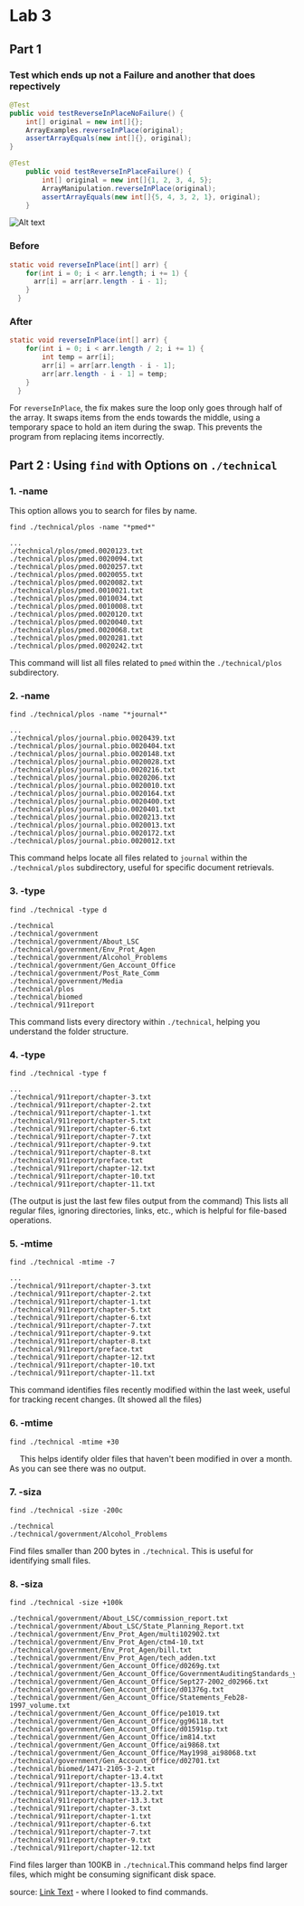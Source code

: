 # Lab 3

## Part 1
### Test which ends up not a Failure and another that does repectively
```java
@Test
public void testReverseInPlaceNoFailure() {
    int[] original = new int[]{};
    ArrayExamples.reverseInPlace(original);
    assertArrayEquals(new int[]{}, original);
}
```

```java
@Test
    public void testReverseInPlaceFailure() {
        int[] original = new int[]{1, 2, 3, 4, 5};
        ArrayManipulation.reverseInPlace(original);
        assertArrayEquals(new int[]{5, 4, 3, 2, 1}, original);
    }
```

![Alt text](lab3-1st.png)


### Before
```java
static void reverseInPlace(int[] arr) {
    for(int i = 0; i < arr.length; i += 1) {
      arr[i] = arr[arr.length - i - 1];
    }
  }
```

### After
```java
static void reverseInPlace(int[] arr) {
    for(int i = 0; i < arr.length / 2; i += 1) {
        int temp = arr[i];
        arr[i] = arr[arr.length - i - 1];
        arr[arr.length - i - 1] = temp;
    }
  }
```

For `reverseInPlace`, the fix makes sure the loop only goes through half of the array. It swaps items from the ends towards the middle, using a temporary space to hold an item during the swap. This prevents the program from replacing items incorrectly.

## Part 2 : Using `find` with Options on `./technical`

### 1. **-name**
This option allows you to search for files by name.

 ``` find ./technical/plos -name "*pmed*" ```
```
...
./technical/plos/pmed.0020123.txt
./technical/plos/pmed.0020094.txt
./technical/plos/pmed.0020257.txt
./technical/plos/pmed.0020055.txt
./technical/plos/pmed.0020082.txt
./technical/plos/pmed.0010021.txt
./technical/plos/pmed.0010034.txt
./technical/plos/pmed.0010008.txt
./technical/plos/pmed.0020120.txt
./technical/plos/pmed.0020040.txt
./technical/plos/pmed.0020068.txt
./technical/plos/pmed.0020281.txt
./technical/plos/pmed.0020242.txt 
```

This command will list all files related to `pmed` within the `./technical/plos` subdirectory.


### 2. **-name**
``` find ./technical/plos -name "*journal*" ```
```
...
./technical/plos/journal.pbio.0020439.txt
./technical/plos/journal.pbio.0020404.txt
./technical/plos/journal.pbio.0020148.txt
./technical/plos/journal.pbio.0020028.txt
./technical/plos/journal.pbio.0020216.txt
./technical/plos/journal.pbio.0020206.txt
./technical/plos/journal.pbio.0020010.txt
./technical/plos/journal.pbio.0020164.txt
./technical/plos/journal.pbio.0020400.txt
./technical/plos/journal.pbio.0020401.txt
./technical/plos/journal.pbio.0020213.txt
./technical/plos/journal.pbio.0020013.txt
./technical/plos/journal.pbio.0020172.txt
./technical/plos/journal.pbio.0020012.txt
```
This command helps locate all files related to `journal` within the `./technical/plos` subdirectory, useful for specific document retrievals.

### 3. **-type**
``` find ./technical -type d ```
```
./technical
./technical/government
./technical/government/About_LSC
./technical/government/Env_Prot_Agen
./technical/government/Alcohol_Problems
./technical/government/Gen_Account_Office
./technical/government/Post_Rate_Comm
./technical/government/Media
./technical/plos
./technical/biomed
./technical/911report
```
This command lists every directory within `./technical`, helping you understand the folder structure.

### 4. **-type**
``` find ./technical -type f ```

```
...
./technical/911report/chapter-3.txt
./technical/911report/chapter-2.txt
./technical/911report/chapter-1.txt
./technical/911report/chapter-5.txt
./technical/911report/chapter-6.txt
./technical/911report/chapter-7.txt
./technical/911report/chapter-9.txt
./technical/911report/chapter-8.txt
./technical/911report/preface.txt
./technical/911report/chapter-12.txt
./technical/911report/chapter-10.txt
./technical/911report/chapter-11.txt
```
(The output is just the last few files output from the command)
This lists all regular files, ignoring directories, links, etc., which is helpful for file-based operations.


### 5. **-mtime**
``` find ./technical -mtime -7 ```

```
...
./technical/911report/chapter-3.txt
./technical/911report/chapter-2.txt
./technical/911report/chapter-1.txt
./technical/911report/chapter-5.txt
./technical/911report/chapter-6.txt
./technical/911report/chapter-7.txt
./technical/911report/chapter-9.txt
./technical/911report/chapter-8.txt
./technical/911report/preface.txt
./technical/911report/chapter-12.txt
./technical/911report/chapter-10.txt
./technical/911report/chapter-11.txt
```
This command identifies files recently modified within the last week, useful for tracking recent changes. (It showed all the files)
### 6. **-mtime**
``` find ./technical -mtime +30 ```

```  ``` 
This helps identify older files that haven't been modified in over a month. As you can see there was no output.


### 7. **-siza**
``` find ./technical -size -200c ```

```
./technical
./technical/government/Alcohol_Problems
```
Find files smaller than 200 bytes in `./technical`. This is useful for identifying small files.


### 8. **-siza**
``` find ./technical -size +100k ```

```
./technical/government/About_LSC/commission_report.txt
./technical/government/About_LSC/State_Planning_Report.txt
./technical/government/Env_Prot_Agen/multi102902.txt
./technical/government/Env_Prot_Agen/ctm4-10.txt
./technical/government/Env_Prot_Agen/bill.txt
./technical/government/Env_Prot_Agen/tech_adden.txt
./technical/government/Gen_Account_Office/d0269g.txt
./technical/government/Gen_Account_Office/GovernmentAuditingStandards_yb2002ed.txt
./technical/government/Gen_Account_Office/Sept27-2002_d02966.txt
./technical/government/Gen_Account_Office/d01376g.txt
./technical/government/Gen_Account_Office/Statements_Feb28-1997_volume.txt
./technical/government/Gen_Account_Office/pe1019.txt
./technical/government/Gen_Account_Office/gg96118.txt
./technical/government/Gen_Account_Office/d01591sp.txt
./technical/government/Gen_Account_Office/im814.txt
./technical/government/Gen_Account_Office/ai9868.txt
./technical/government/Gen_Account_Office/May1998_ai98068.txt
./technical/government/Gen_Account_Office/d02701.txt
./technical/biomed/1471-2105-3-2.txt
./technical/911report/chapter-13.4.txt
./technical/911report/chapter-13.5.txt
./technical/911report/chapter-13.2.txt
./technical/911report/chapter-13.3.txt
./technical/911report/chapter-3.txt
./technical/911report/chapter-1.txt
./technical/911report/chapter-6.txt
./technical/911report/chapter-7.txt
./technical/911report/chapter-9.txt
./technical/911report/chapter-12.txt
```
Find files larger than 100KB in `./technical`.This command helps find larger files, which might be consuming significant disk space.


source: [Link Text]([URL](https://www.tecmint.com/35-practical-examples-of-linux-find-command/)) - where I looked to find commands.
